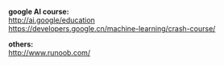 __google AI course:__  
<http://ai.google/education>  
<https://developers.google.cn/machine-learning/crash-course/>  

__others:__  
<http://www.runoob.com/>
